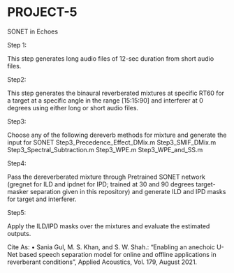 # PROJECT-5
SONET in Echoes

Step 1: 

This step generates long audio files of 12-sec duration from short audio files.

Step2:

This step generates the binaural reverberated mixtures at specific RT60 for a target at a specific angle in the range [15:15:90] and interferer at 0 degrees using either long or short audio files.

Step3:

Choose any of the following dereverb methods for mixture and generate the input for SONET
        Step3_Precedence_Effect_DMix.m
        Step3_SMIF_DMix.m 
        Step3_Spectral_Subtraction.m
        Step3_WPE.m
        Step3_WPE_and_SS.m
        
Step4:

Pass the dereverberated mixture through Pretrained SONET network (gregnet for ILD and ipdnet for IPD; trained at 30 and 90 degrees target-masker separation given in this repository) and generate ILD and IPD masks for target and interferer.

Step5: 

Apply the ILD/IPD masks over the mixtures and evaluate the estimated outputs.

Cite As: •	Sania Gul, M. S. Khan, and S. W. Shah.: “Enabling an anechoic U-Net based speech separation model for online and offline applications in reverberant conditions”, Applied Acoustics, Vol. 179, August 2021. 


